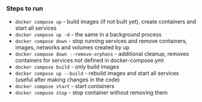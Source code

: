 ### Steps to run

* `docker compose up` - build images (if not built yet), create containers and start all services  
* `docker compose up -d` - the same in a background process  
* `docker compose down` - stop running services and remove containers, images, networks and volumes created by up 
* `docker compose down --remove-orphans` - additional cleanup, removes containers for services not defined in docker-compose.yml
* `docker compose build` - only build images  
* `docker compose up --build` - rebuild images and start all services (useful after making changes in the code)
* `docker compose start` - start containers
* `docker compose stop` - stop container without removing them

